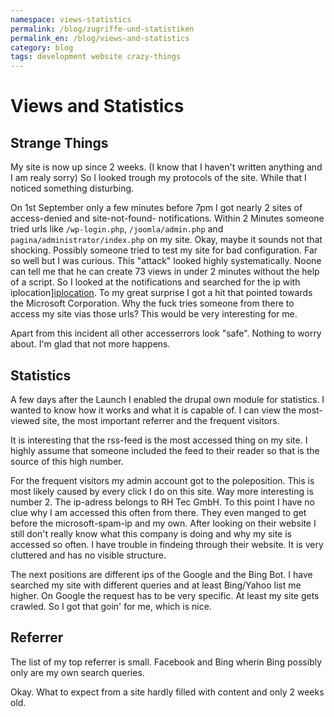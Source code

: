 ```yaml
---
namespace: views-statistics
permalink: /blog/zugriffe-und-statistiken
permalink_en: /blog/views-and-statistics
category: blog
tags: development website crazy-things
---
```


# Views and Statistics

## Strange Things

My site is now up since 2 weeks.
(I know that I haven't written anything and I am realy sorry)
So I looked trough my protocols of the site.
While that I noticed something disturbing.

On 1st September only a few minutes before 7pm I got nearly 2 sites of access-denied and site-not-found- notifications.
Within 2 Minutes someone tried urls like `/wp-login.php`, `/joomla/admin.php` and `pagina/administrator/index.php` on my site.
Okay, maybe it sounds not that shocking.
Possibly someone tried to test my site for bad configuration.
Far so well but I was curious.
This "attack" looked highly systematically.
Noone can tell me that he can create 73 views in under 2 minutes without the help of a script.
So I looked at the notifications and searched for the ip with iplocation][iplocation].
To my great surprise I got a hit that pointed towards the Microsoft Corporation.
Why the fuck tries someone from there to access my site vias those urls?
This would be very interesting for me.

Apart from this incident all other accesserrors look "safe".
Nothing to worry about.
I'm glad that not more happens.

[iplocation]: http://www.iplocation.net/

## Statistics

A few days after the Launch I enabled the drupal own module for statistics.
I wanted to know how it works and what it is capable of.
I can view the most-viewed site, the most important referrer and the frequent visitors.

It is interesting that the rss-feed is the most accessed thing on my site.
I highly assume that someone included the feed to their reader so that is the source of this high number.

For the frequent visitors my admin account got to the poleposition.
This is most likely caused by every click I do on this site.
Way more interesting is number 2.
The ip-adress belongs to RH Tec GmbH.
To this point I have no clue why I am accessed this often from there.
They even manged to get before the microsoft-spam-ip and my own.
After looking on their website I still don't really know what this company is doing and why my site is accessed so often.
I have trouble in findeing through their website.
It is very cluttered and has no visible structure.

The next positions are different ips of the Google and the Bing Bot.
I have searched my site with different queries and at least Bing/Yahoo list me higher.
On Google the request has to be very specific.
At least my site gets crawled.
So I got that goin' for me, which is nice.

## Referrer

The list of my top referrer is small.
Facebook and Bing wherin Bing possibly only are my own search queries.

Okay.
What to expect from a site hardly filled with content and only 2 weeks old.
